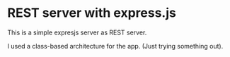 # REST server with express.js
This is a simple expresjs server as REST server.

I used a class-based architecture for the app. (Just trying something out).